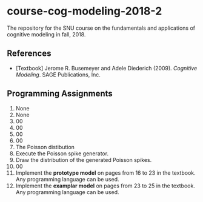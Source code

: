 # course-cog-modeling-2018-2
The repository for the SNU course on the fundamentals and applications of cognitive modeling in fall, 2018.

## References
* [Textbook] Jerome R. Busemeyer and Adele Diederich (2009). _Cognitive Modeling_. SAGE Publications, Inc.

## Programming Assignments
1. None 
2. None
3. 00
4. 00 
5. 00
6. 00
7. The Poisson distibution
  1. Execute the Poisson spike generator.
  2. Draw the distribution of the generated Poisson spikes.
8. 00
9. Implement the **prototype model** on pages from 16 to 23 in the textbook. Any programming language can be used.
10. Implement the **examplar model** on pages from 23 to 25 in the textbook. Any programming language can be used.
